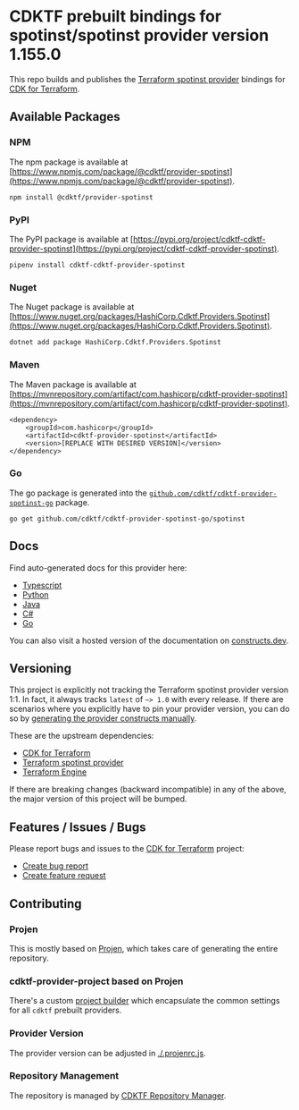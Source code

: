 
# CDKTF prebuilt bindings for spotinst/spotinst provider version 1.155.0

This repo builds and publishes the [Terraform spotinst provider](https://registry.terraform.io/providers/spotinst/spotinst/1.155.0/docs) bindings for [CDK for Terraform](https://cdk.tf).

## Available Packages

### NPM

The npm package is available at [https://www.npmjs.com/package/@cdktf/provider-spotinst](https://www.npmjs.com/package/@cdktf/provider-spotinst).

`npm install @cdktf/provider-spotinst`

### PyPI

The PyPI package is available at [https://pypi.org/project/cdktf-cdktf-provider-spotinst](https://pypi.org/project/cdktf-cdktf-provider-spotinst).

`pipenv install cdktf-cdktf-provider-spotinst`

### Nuget

The Nuget package is available at [https://www.nuget.org/packages/HashiCorp.Cdktf.Providers.Spotinst](https://www.nuget.org/packages/HashiCorp.Cdktf.Providers.Spotinst).

`dotnet add package HashiCorp.Cdktf.Providers.Spotinst`

### Maven

The Maven package is available at [https://mvnrepository.com/artifact/com.hashicorp/cdktf-provider-spotinst](https://mvnrepository.com/artifact/com.hashicorp/cdktf-provider-spotinst).

```
<dependency>
    <groupId>com.hashicorp</groupId>
    <artifactId>cdktf-provider-spotinst</artifactId>
    <version>[REPLACE WITH DESIRED VERSION]</version>
</dependency>
```


### Go

The go package is generated into the [`github.com/cdktf/cdktf-provider-spotinst-go`](https://github.com/cdktf/cdktf-provider-spotinst-go) package.

`go get github.com/cdktf/cdktf-provider-spotinst-go/spotinst`

## Docs

Find auto-generated docs for this provider here: 

- [Typescript](./docs/API.typescript.md)
- [Python](./docs/API.python.md)
- [Java](./docs/API.java.md)
- [C#](./docs/API.csharp.md)
- [Go](./docs/API.go.md)

You can also visit a hosted version of the documentation on [constructs.dev](https://constructs.dev/packages/@cdktf/provider-spotinst).

## Versioning

This project is explicitly not tracking the Terraform spotinst provider version 1:1. In fact, it always tracks `latest` of `~> 1.0` with every release. If there are scenarios where you explicitly have to pin your provider version, you can do so by [generating the provider constructs manually](https://cdk.tf/imports).

These are the upstream dependencies:

- [CDK for Terraform](https://cdk.tf)
- [Terraform spotinst provider](https://registry.terraform.io/providers/spotinst/spotinst/1.155.0)
- [Terraform Engine](https://terraform.io)

If there are breaking changes (backward incompatible) in any of the above, the major version of this project will be bumped.

## Features / Issues / Bugs

Please report bugs and issues to the [CDK for Terraform](https://cdk.tf) project:

- [Create bug report](https://cdk.tf/bug)
- [Create feature request](https://cdk.tf/feature)

## Contributing

### Projen

This is mostly based on [Projen](https://github.com/projen/projen), which takes care of generating the entire repository.

### cdktf-provider-project based on Projen

There's a custom [project builder](https://github.com/cdktf/cdktf-provider-project) which encapsulate the common settings for all `cdktf` prebuilt providers.

### Provider Version

The provider version can be adjusted in [./.projenrc.js](./.projenrc.js).

### Repository Management

The repository is managed by [CDKTF Repository Manager](https://github.com/cdktf/cdktf-repository-manager/).
